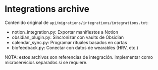# Integrations archive

Contenido original de `api/migrations/integrations/integrations.txt`:

 - notion_integration.py: Exportar manifiestos a Notion
 - obsidian_plugin.py: Sincronizar con vaults de Obsidian
 - calendar_sync.py: Programar rituales basados en cartas
 - biofeedback.py: Conectar con datos de wearables (HRV, etc.)

NOTA: estos archivos son referencias de integración. Implementar como microservicios separados si se requiere.
